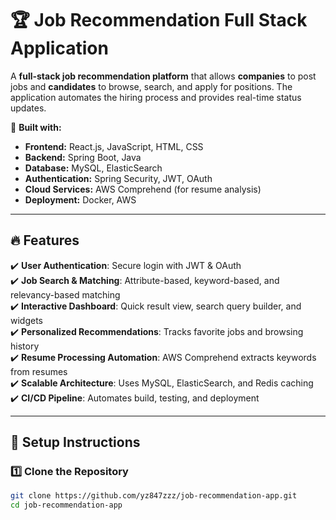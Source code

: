 # 🏆 Job Recommendation Full Stack Application

A **full-stack job recommendation platform** that allows **companies** to post jobs and **candidates** to browse, search, and apply for positions. The application automates the hiring process and provides real-time status updates.

🚀 **Built with:**
- **Frontend:** React.js, JavaScript, HTML, CSS
- **Backend:** Spring Boot, Java
- **Database:** MySQL, ElasticSearch
- **Authentication:** Spring Security, JWT, OAuth
- **Cloud Services:** AWS Comprehend (for resume analysis)
- **Deployment:** Docker, AWS

---

## 🔥 **Features**
✔️ **User Authentication**: Secure login with JWT & OAuth  
✔️ **Job Search & Matching**: Attribute-based, keyword-based, and relevancy-based matching  
✔️ **Interactive Dashboard**: Quick result view, search query builder, and widgets  
✔️ **Personalized Recommendations**: Tracks favorite jobs and browsing history  
✔️ **Resume Processing Automation**: AWS Comprehend extracts keywords from resumes  
✔️ **Scalable Architecture**: Uses MySQL, ElasticSearch, and Redis caching  
✔️ **CI/CD Pipeline**: Automates build, testing, and deployment  

---

## 🚀 **Setup Instructions**
### **1️⃣ Clone the Repository**
```sh
git clone https://github.com/yz847zzz/job-recommendation-app.git
cd job-recommendation-app
